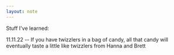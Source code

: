 ```yaml
---
layout: note
---
```


Stuff I've learned:

11.11.22 -- If you have twizzlers in a bag of candy, all that candy will eventually taste a little like twizzlers from Hanna and Brett